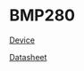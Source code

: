 # BMP280

[Device](https://www.az-delivery.de/en/products/azdelivery-bmp280-barometrischer-sensor-luftdruck-modul-fur-arduino-und-raspberry-pi)

[Datasheet](data/Datasheet.pdf)